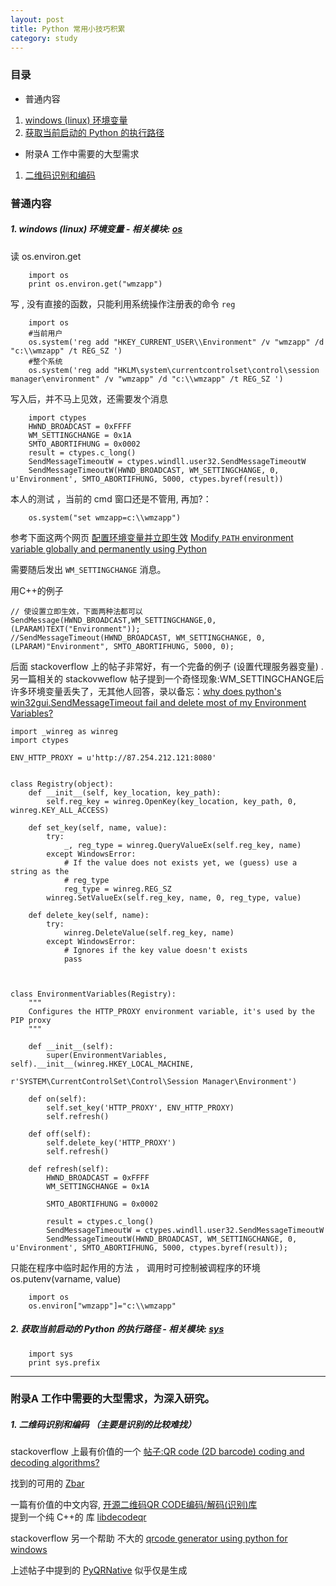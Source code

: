 ```yaml
---
layout: post
title: Python 常用小技巧积累
category: study
---
```


### 目录

* 普通内容  
1. [windows \(linux\) 环境变量](#N1)  
2. [获取当前启动的 Python 的执行路径](#N2)

* 附录A 工作中需要的大型需求  
1. [二维码识别和编码](#A1)

### 普通内容

##### <span id="N1"/> 1. windows \(linux\) 环境变量    - 相关模块: [os][] 

读 os.environ.get

        import os
        print os.environ.get("wmzapp")
            
写  , 没有直接的函数，只能利用系统操作注册表的命令 `reg`

        import os
        #当前用户
        os.system('reg add "HKEY_CURRENT_USER\\Environment" /v "wmzapp" /d "c:\\wmzapp" /t REG_SZ ')        
        #整个系统
        os.system('reg add "HKLM\system\currentcontrolset\control\session manager\environment" /v "wmzapp" /d "c:\\wmzapp" /t REG_SZ ')
        

写入后，并不马上见效，还需要发个消息

        import ctypes
        HWND_BROADCAST = 0xFFFF
        WM_SETTINGCHANGE = 0x1A
        SMTO_ABORTIFHUNG = 0x0002
        result = ctypes.c_long()
        SendMessageTimeoutW = ctypes.windll.user32.SendMessageTimeoutW
        SendMessageTimeoutW(HWND_BROADCAST, WM_SETTINGCHANGE, 0, u'Environment', SMTO_ABORTIFHUNG, 5000, ctypes.byref(result))
        
本人的测试 ，当前的 cmd 窗口还是不管用, 再加?：

        os.system("set wmzapp=c:\\wmzapp")        

参考下面这两个网页 [配置环境变量并立即生效](http://www.gxnnsz.com/forum.php?mod=viewthread&tid=13830)   [Modify `PATH` environment variable globally and permanently using Python](http://stackoverflow.com/questions/7914505/modify-path-environment-variable-globally-and-permanently-using-python)

需要随后发出 `WM_SETTINGCHANGE` 消息。

用C++的例子

    // 使设置立即生效，下面两种法都可以
    SendMessage(HWND_BROADCAST,WM_SETTINGCHANGE,0,(LPARAM)TEXT("Environment"));
    //SendMessageTimeout(HWND_BROADCAST, WM_SETTINGCHANGE, 0, (LPARAM)"Environment", SMTO_ABORTIFHUNG, 5000, 0);


后面 stackoverflow 上的帖子非常好，有一个完备的例子 (设置代理服务器变量) . 另一篇相关的 stackovweflow 帖子提到一个奇怪现象:WM_SETTINGCHANGE后许多环境变量丢失了，无其他人回答，录以备忘：[why does python's win32gui.SendMessageTimeout fail and delete most of my Environment Variables?](http://stackoverflow.com/questions/10323300/why-does-pythons-win32gui-sendmessagetimeout-fail-and-delete-most-of-my-environ)

    import _winreg as winreg
    import ctypes
    
    ENV_HTTP_PROXY = u'http://87.254.212.121:8080'
    
    
    class Registry(object):
        def __init__(self, key_location, key_path):
            self.reg_key = winreg.OpenKey(key_location, key_path, 0, winreg.KEY_ALL_ACCESS)
    
        def set_key(self, name, value):
            try:
                _, reg_type = winreg.QueryValueEx(self.reg_key, name)
            except WindowsError:
                # If the value does not exists yet, we (guess) use a string as the
                # reg_type
                reg_type = winreg.REG_SZ
            winreg.SetValueEx(self.reg_key, name, 0, reg_type, value)
    
        def delete_key(self, name):
            try:
                winreg.DeleteValue(self.reg_key, name)
            except WindowsError:
                # Ignores if the key value doesn't exists
                pass
    
    
    
    class EnvironmentVariables(Registry):
        """
        Configures the HTTP_PROXY environment variable, it's used by the PIP proxy
        """
    
        def __init__(self):
            super(EnvironmentVariables, self).__init__(winreg.HKEY_LOCAL_MACHINE,
                                                       r'SYSTEM\CurrentControlSet\Control\Session Manager\Environment')
    
        def on(self):
            self.set_key('HTTP_PROXY', ENV_HTTP_PROXY)
            self.refresh()
    
        def off(self):
            self.delete_key('HTTP_PROXY')
            self.refresh()
    
        def refresh(self):
            HWND_BROADCAST = 0xFFFF
            WM_SETTINGCHANGE = 0x1A
    
            SMTO_ABORTIFHUNG = 0x0002
    
            result = ctypes.c_long()
            SendMessageTimeoutW = ctypes.windll.user32.SendMessageTimeoutW
            SendMessageTimeoutW(HWND_BROADCAST, WM_SETTINGCHANGE, 0, u'Environment', SMTO_ABORTIFHUNG, 5000, ctypes.byref(result));
        
        
                    



只能在程序中临时起作用的方法 ， 调用时可控制被调程序的环境 os.putenv(varname, value)

        import os
        os.environ["wmzapp"]="c:\\wmzapp"



##### 2. <span id="N2"/> 获取当前启动的 Python 的执行路径    - 相关模块: [sys][] 

        import sys
        print sys.prefix







[os]:http://docs.python.org/release/3.1.5/library/os.html
[sys]:http://docs.python.org/release/3.1.5/library/sys.html



  
  
  
  
---

  
### 附录A 工作中需要的大型需求，为深入研究。


#####  <span id="A1" /> 1. 二维码识别和编码 （主要是识别的比较难找）

stackoverflow 上最有价值的一个  [帖子:QR code \(2D barcode\) coding and decoding algorithms?](http://stackoverflow.com/questions/231741/qr-code-2d-barcode-coding-and-decoding-algorithms)

找到的可用的  [Zbar](http://zbar.sourceforge.net/) 

一篇有价值的中文内容, [开源二维码QR CODE编码/解码\(识别\)库](http://www.360doc.com/content/10/1215/16/1378815_78394188.shtml)  
提到一个纯 C++的 库  [libdecodeqr](http://trac.koka-in.org/libdecodeqr) 

stackoverflow 另一个帮助 不大的 [qrcode generator using python for windows](http://stackoverflow.com/questions/3888125/qrcode-generator-using-python-for-windows)

上述帖子中提到的  [PyQRNative](http://code.google.com/p/pyqrnative/source/browse/trunk/pyqrnative/src/PyQRNative.py) 似乎仅是生成

